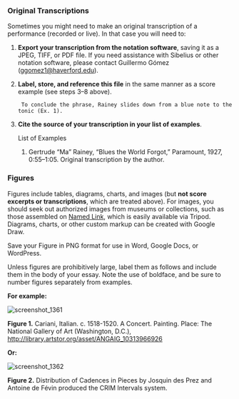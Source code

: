 ### Original Transcriptions

Sometimes you might need to make an original transcription of a performance (recorded or live).  In that case you will need to:

1. **Export your transcription from the notation software**, saving it as a JPEG, TIFF, or PDF file. If you need assistance with Sibelius or other notation software, please contact Guillermo Gómez (ggomez1@haverford.edu).
2. **Label, store, and reference this file** in the same manner as a score example (see steps 3–8 above).

        To conclude the phrase, Rainey slides down from a blue note to the tonic (Ex. 1).

3. **Cite the source of your transcription in your list of examples**.

    List of Examples

    1. Gertrude “Ma” Rainey, “Blues the World Forgot,” Paramount, 1927, 0:55–1:05.  Original transcription by the author.

### Figures 

Figures include tables, diagrams, charts, and images (but **not score excerpts or transcriptions**, which are treated above). For images, you should seek out authorized images from museums or collections, such as those assembled on  [Named Link](https://www.artstor.org/ "ArtStor"), which is easily available via Tripod.  Diagrams, charts, or other custom markup can be created with Google Draw. 

Save your Figure in PNG format for use in Word, Google Docs, or WordPress.

Unless figures are prohibitively large, label them as follows and include them in the body of your essay. Note the use of boldface, and be sure to number figures separately from examples.

**For example:**

![screenshot_1361](https://github.com/RichardFreedman/music_style_guide/assets/4398776/83ee541e-d028-4649-b548-14e502b8fbc6)

**Figure 1.** Cariani, Italian. c. 1518-1520. A Concert. Painting. Place: The National Gallery of Art (Washington, D.C.), http://library.artstor.org/asset/ANGAIG_10313966926


**Or:**

![screenshot_1362](https://github.com/RichardFreedman/music_style_guide/assets/4398776/063a6c8a-49eb-4fdc-a7c9-5419dcf219ec)
     
**Figure 2.** Distribution of Cadences in Pieces by Josquin des Prez and Antoine de Févin produced the CRIM Intervals system.
